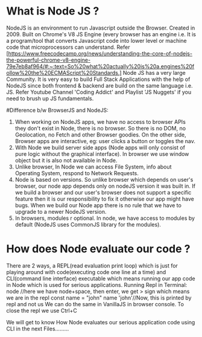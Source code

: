 # What is Node JS ?

NodeJS is an environment to run Javascript outside the Browser.
Created in 2009.
Built on Chrome's V8 JS Engine (every browser has an engine i.e. It is a program/tool that converts Javascript code into lower level or machine code that microprocessors can understand.
Refer [https://www.freecodecamp.org/news/understanding-the-core-of-nodejs-the-powerful-chrome-v8-engine-79e7eb8af964/#:~:text=So%20what%20actually%20is%20a,engines%20follow%20the%20ECMAScript%20Standards.]
Node JS has a very large Community.
It is very easy to build Full Stack Applications with the help of NodeJS since both frontend & backend are build on the same language i.e. JS.
Refer Youtube Channel 'Coding Addict' and Playlist 'JS Nuggets' if you need to brush up JS fundamentals.

#Difference b/w BrowserJS and NodeJS:
1) When working on NodeJS apps, we have no access to browser APIs they don't exist in Node, there is no browser. So there is no DOM, no Geolocation, no Fetch and other Browser goodies. On the other side, Browser apps are interactive, eg: user clicks a button or toggles the nav.
2) With Node we build server side apps (Node apps will only consist of pure logic without the graphical interface). In browser we use window object but it is also not available in Node.
3) Unlike browser, In Node we can access File System, info about Operating System, respond to Network Requests.
4) Node is based on versions. So unlike browser which depends on user's browser, our node app depends only on nodeJS version it was built in. If we build a browser and our user's browser does not support a specific feature then it is our responsibility to fix it otherwise our app might have bugs. When we build our Node app there is no rule that we have to upgrade to a newer NodeJS version.
5) In browsers, modules r optional. In node, we have access to modules by default (NodeJS uses CommonJS library for the modules).

# How does Node evaluate our code ?
There are 2 ways, a REPL(read evaluation print loop) which is just for playing around with code(executing code one line at a time) and CLI(command line interface) executable which means running our app code in Node which is used for serious applications.
Running Repl in Terminal: node //here we have node+space, then enter, we get > sign which means we are in the repl
                          const name = "john"
                          name
                          'john'//Now, this is printed by repl and not us
We can do the same in VanillaJS in browser console.
To close the repl we use Ctrl+C

We will get to know How Node evaluates our serious application code using CLI in the next Files.........

